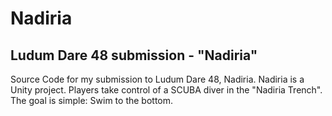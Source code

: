 # Nadiria
 Ludum Dare 48 submission - "Nadiria"
------------------------------------

Source Code for my submission to Ludum Dare 48, Nadiria.
Nadiria is a Unity project. Players take control of a SCUBA diver in the "Nadiria Trench". 
The goal is simple: Swim to the bottom.
